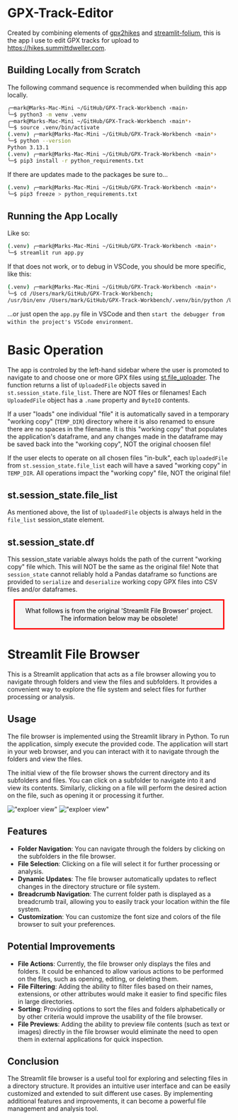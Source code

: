 # GPX-Track-Editor

Created by combining elements of [gpx2hikes](https://github.com/SummittDweller/gpx2hikes) and [streamlit-folium](https://github.com/randyzwitch/streamlit-folium), this is the app I use to edit GPX tracks for upload to https://hikes.summittdweller.com. 

## Building Locally from Scratch

The following command sequence is recommended when building this app locally.  

```zsh
╭─mark@Marks-Mac-Mini ~/GitHub/GPX-Track-Workbench ‹main› 
╰─$ python3 -m venv .venv  
╭─mark@Marks-Mac-Mini ~/GitHub/GPX-Track-Workbench ‹main*› 
╰─$ source .venv/bin/activate
(.venv) ╭─mark@Marks-Mac-Mini ~/GitHub/GPX-Track-Workbench ‹main*› 
╰─$ python --version  
Python 3.13.1
(.venv) ╭─mark@Marks-Mac-Mini ~/GitHub/GPX-Track-Workbench ‹main*› 
╰─$ pip3 install -r python_requirements.txt
```

If there are updates made to the packages be sure to...   

```zsh
(.venv) ╭─mark@Marks-Mac-Mini ~/GitHub/GPX-Track-Workbench ‹main*› 
╰─$ pip3 freeze > python_requirements.txt      
```

## Running the App Locally

Like so:  

```zsh
(.venv) ╭─mark@Marks-Mac-Mini ~/GitHub/GPX-Track-Workbench ‹main*› 
╰─$ streamlit run app.py
```

If that does not work, or to debug in VSCode, you should be more specific, like this:  

```zsh
(.venv) ╭─mark@Marks-Mac-Mini ~/GitHub/GPX-Track-Workbench ‹main*› 
╰─$ cd /Users/mark/GitHub/GPX-Track-Workbench; 
/usr/bin/env /Users/mark/GitHub/GPX-Track-Workbench/.venv/bin/python /Users/mark/.vscode/extensions/ms-python.debugpy-2024.15.2024121701-darwin-x64/bundled/libs/debugpy/adapter/../../debugpy/launcher 51475 -- -m streamlit run /Users/mark/GitHub/GPX-Track-Workbench/app.py --server.port 2000 
```

...or just open the `app.py` file in VSCode and then `start the debugger from within the project's VSCode environment`.  

# Basic Operation

The app is controled by the left-hand sidebar where the user is promoted to navigate to and choose one or more GPX files using [st.file_uploader](https://docs.streamlit.io/develop/api-reference/widgets/st.file_uploader).  The function returns a list of `UploadedFile` objects saved in `st.session_state.file_list`.  There are NOT files or filenames!  Each `UploadedFile` object has a `.name` property and `ByteIO` contents.  

If a user "loads" one individual "file" it is automatically saved in a temporary "working copy" (`TEMP_DIR`) directory where it is also renamed to ensure there are no spaces in the filename. It is this "working copy" that populates the application's dataframe, and any changes made in the dataframe may be saved back into the "working copy", NOT the original choosen file!  

If the user elects to operate on all chosen files "in-bulk", each `UploadedFile` from `st.session_state.file_list` each will have a saved "working copy" in `TEMP_DIR`.  All operations impact the "working copy" file, NOT the original file!     

## st.session_state.file_list

As mentioned above, the list of `UploadedFile` objects is always held in the `file_list` session_state element.

## st.session_state.df

This session_state variable always holds the path of the current "working copy" file which.  This will NOT be the same as the original file!  Note that `session_state` cannot reliably hold a Pandas dataframe so functions are provided to `serialize` and `deserialize` working copy GPX files into CSV files and/or dataframes.  

<div style="background-color: whitesmoke; color: black; border: 3px solid red; text-align: center; padding: 1em; margin: 1em;">
What follows is from the original 'Streamlit File Browser' project.  The information below may be obsolete! 
</div>

# Streamlit File Browser

This is a Streamlit application that acts as a file browser allowing you to navigate through folders and view the files and subfolders. It provides a convenient way to explore the file system and select files for further processing or analysis.

## Usage

The file browser is implemented using the Streamlit library in Python. To run the application, simply execute the provided code. The application will start in your web browser, and you can interact with it to navigate through the folders and view the files.

The initial view of the file browser shows the current directory and its subfolders and files. You can click on a subfolder to navigate into it and view its contents. Similarly, clicking on a file will perform the desired action on the file, such as opening it or processing it further.

!["exploer view"](st_explorer_1.jpg)
!["exploer view"](st_explorer_2.jpg)

## Features

- **Folder Navigation**: You can navigate through the folders by clicking on the subfolders in the file browser.
- **File Selection**: Clicking on a file will select it for further processing or analysis.
- **Dynamic Updates**: The file browser automatically updates to reflect changes in the directory structure or file system.
- **Breadcrumb Navigation**: The current folder path is displayed as a breadcrumb trail, allowing you to easily track your location within the file system.
- **Customization**: You can customize the font size and colors of the file browser to suit your preferences.

## Potential Improvements

- **File Actions**: Currently, the file browser only displays the files and folders. It could be enhanced to allow various actions to be performed on the files, such as opening, editing, or deleting them.
- **File Filtering**: Adding the ability to filter files based on their names, extensions, or other attributes would make it easier to find specific files in large directories.
- **Sorting**: Providing options to sort the files and folders alphabetically or by other criteria would improve the usability of the file browser.
- **File Previews**: Adding the ability to preview file contents (such as text or images) directly in the file browser would eliminate the need to open them in external applications for quick inspection.

## Conclusion

The Streamlit file browser is a useful tool for exploring and selecting files in a directory structure. It provides an intuitive user interface and can be easily customized and extended to suit different use cases. By implementing additional features and improvements, it can become a powerful file management and analysis tool.
